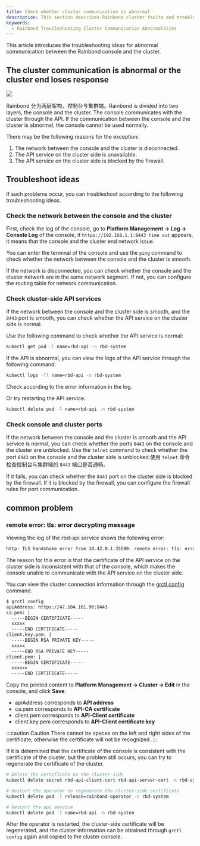 ```yaml
---
title: Check whether cluster communication is abnormal
description: This section describes Rainbond cluster faults and troubleshooting methods
keywords:
  - Rainbond Troubleshooting Cluster Communication Abnormalities
---
```


This article introduces the troubleshooting ideas for abnormal communication between the Rainbond console and the cluster.

## The cluster communication is abnormal or the cluster end loses response

![](https://static.goodrain.com/docs/5.12/troubleshooting/installation/en-cluster-connect.png)

Rainbond 分为两层架构，控制台与集群端。Rainbond is divided into two layers, the console and the cluster. The console communicates with the cluster through the API. If the communication between the console and the cluster is abnormal, the console cannot be used normally.

There may be the following reasons for the exception:

1. The network between the console and the cluster is disconnected.
2. The API service on the cluster side is unavailable.
3. The API service on the cluster side is blocked by the firewall.

## Troubleshoot ideas

If such problems occur, you can troubleshoot according to the following troubleshooting ideas.

### Check the network between the console and the cluster

First, check the log of the console, go to **Platform Management -> Log -> Console Log** of the console, if `https://192.168.1.1:8443 time out` appears, it means that the console and the cluster end network issue.

You can enter the terminal of the console and use the `ping` command to check whether the network between the console and the cluster is smooth.

If the network is disconnected, you can check whether the console and the cluster network are in the same network segment. If not, you can configure the routing table for network communication.

### Check cluster-side API services

If the network between the console and the cluster side is smooth, and the `8443` port is smooth, you can check whether the API service on the cluster side is normal.

Use the following command to check whether the API service is normal:

```bash
kubectl get pod -l name=rbd-api -n rbd-system
```

If the API is abnormal, you can view the logs of the API service through the following command:

```bash
kubectl logs -fl name=rbd-api -n rbd-system
```

Check according to the error information in the log.

Or try restarting the API service:

```bash
kubectl delete pod -l name=rbd-api -n rbd-system
```

### Check console and cluster ports

If the network between the console and the cluster is smooth and the API service is normal, you can check whether the ports `8443` on the console and the cluster are unblocked. Use the `telnet` command to check whether the port `8443` on the console and the cluster side is unblocked.使用 `telnet` 命令检查控制台与集群端的 `8443` 端口是否通畅。

If it fails, you can check whether the `8443` port on the cluster side is blocked by the firewall. If it is blocked by the firewall, you can configure the firewall rules for port communication.

## common problem

### remote error: tls: error decrypting message

Viewing the log of the rbd-api service shows the following error:

```bash
http: TLS handshake error from 10.42.0.1:35590: remote error: tls: error decrypting message
```

The reason for this error is that the certificate of the API service on the cluster side is inconsistent with that of the console, which makes the console unable to communicate with the API service on the cluster side.

You can view the cluster connection information through the [grctl config](/docs/ops-guide/tools/grctl) command.

```bash
$ grctl config
apiAddress: https://47.104.161.96:8443
ca.pem: |
  -----BEGIN CERTIFICATE-----
  xxxxx
  -----END CERTIFICATE-----
client.key.pem: |
  -----BEGIN RSA PRIVATE KEY-----
  xxxxx
  -----END RSA PRIVATE KEY-----
client.pem: |
  -----BEGIN CERTIFICATE-----
  xxxxxx
  -----END CERTIFICATE-----
```

Copy the printed content to **Platform Management -> Cluster -> Edit** in the console, and click **Save**.

- apiAddress corresponds to **API address**
- ca.pem corresponds to **API-CA certificate**
- client.pem corresponds to **API-Client certificate**
- client.key.pem corresponds to **API-Client certificate key**

:::caution Caution
There cannot be spaces on the left and right sides of the certificate, otherwise the certificate will not be recognized.
:::

If it is determined that the certificate of the console is consistent with the certificate of the cluster, but the problem still occurs, you can try to regenerate the certificate of the cluster.

```bash
# Delete the certificate on the cluster side
kubectl delete secret rbd-api-client-cert rbd-api-server-cert -n rbd-system

# Restart the operator to regenerate the cluster-side certificate
kubectl delete pod -l release=rainbond-operator -n rbd-system

# Restart the api service
kubectl delete pod -l name=rbd-api -n rbd-system
```

After the operator is restarted, the cluster-side certificate will be regenerated, and the cluster information can be obtained through `grctl config` again and copied to the cluster console.
